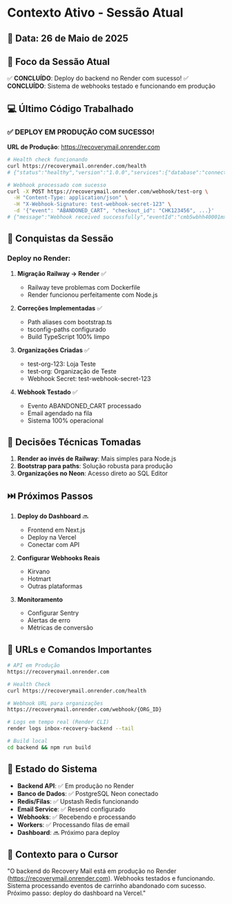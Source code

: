# Contexto Ativo - Sessão Atual

## 📅 Data: 26 de Maio de 2025

## 🎯 Foco da Sessão Atual
✅ **CONCLUÍDO**: Deploy do backend no Render com sucesso!
✅ **CONCLUÍDO**: Sistema de webhooks testado e funcionando em produção

## 💻 Último Código Trabalhado

### ✅ DEPLOY EM PRODUÇÃO COM SUCESSO!

**URL de Produção**: https://recoverymail.onrender.com

```bash
# Health check funcionando
curl https://recoverymail.onrender.com/health
# {"status":"healthy","version":"1.0.0","services":{"database":"connected"}}

# Webhook processado com sucesso
curl -X POST https://recoverymail.onrender.com/webhook/test-org \
  -H "Content-Type: application/json" \
  -H "X-Webhook-Signature: test-webhook-secret-123" \
  -d '{"event": "ABANDONED_CART", "checkout_id": "CHK123456", ...}'
# {"message":"Webhook received successfully","eventId":"cmb5wbhh40001mx38zmijh5yv"}
```

## 🎉 Conquistas da Sessão

### Deploy no Render:
1. **Migração Railway → Render** ✅
   - Railway teve problemas com Dockerfile
   - Render funcionou perfeitamente com Node.js

2. **Correções Implementadas** ✅
   - Path aliases com bootstrap.ts
   - tsconfig-paths configurado
   - Build TypeScript 100% limpo

3. **Organizações Criadas** ✅
   - test-org-123: Loja Teste
   - test-org: Organização de Teste
   - Webhook Secret: test-webhook-secret-123

4. **Webhook Testado** ✅
   - Evento ABANDONED_CART processado
   - Email agendado na fila
   - Sistema 100% operacional

## 📝 Decisões Técnicas Tomadas
1. **Render ao invés de Railway**: Mais simples para Node.js
2. **Bootstrap para paths**: Solução robusta para produção
3. **Organizações no Neon**: Acesso direto ao SQL Editor

## ⏭️ Próximos Passos
1. **Deploy do Dashboard** 🔜
   - Frontend em Next.js
   - Deploy na Vercel
   - Conectar com API

2. **Configurar Webhooks Reais**
   - Kirvano
   - Hotmart
   - Outras plataformas

3. **Monitoramento**
   - Configurar Sentry
   - Alertas de erro
   - Métricas de conversão

## 🔧 URLs e Comandos Importantes
```bash
# API em Produção
https://recoverymail.onrender.com

# Health Check
curl https://recoverymail.onrender.com/health

# Webhook URL para organizações
https://recoverymail.onrender.com/webhook/{ORG_ID}

# Logs em tempo real (Render CLI)
render logs inbox-recovery-backend --tail

# Build local
cd backend && npm run build
```

## 🚀 Estado do Sistema
- **Backend API**: ✅ Em produção no Render
- **Banco de Dados**: ✅ PostgreSQL Neon conectado
- **Redis/Filas**: ✅ Upstash Redis funcionando
- **Email Service**: ✅ Resend configurado
- **Webhooks**: ✅ Recebendo e processando
- **Workers**: ✅ Processando filas de email
- **Dashboard**: 🔜 Próximo para deploy

## 🔗 Contexto para o Cursor
"O backend do Recovery Mail está em produção no Render (https://recoverymail.onrender.com). Webhooks testados e funcionando. Sistema processando eventos de carrinho abandonado com sucesso. Próximo passo: deploy do dashboard na Vercel." 